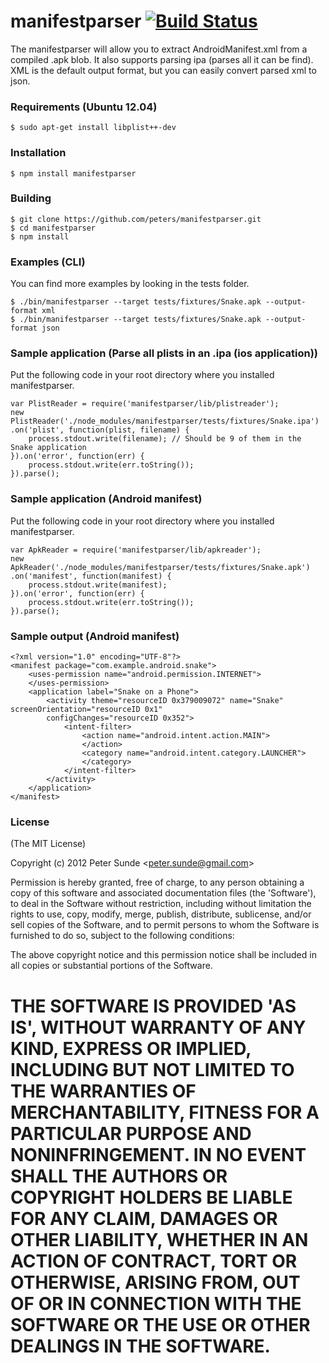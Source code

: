 manifestparser  [![Build Status](https://secure.travis-ci.org/peters/manifestparser.png)](http://travis-ci.org/peters/manifestparser)
==============

The manifestparser will allow you to extract AndroidManifest.xml from a compiled .apk blob. It also supports
parsing ipa (parses all it can be find). XML is the default output format, but you can easily convert parsed xml to json.

### Requirements (Ubuntu 12.04)
	
    $ sudo apt-get install libplist++-dev

### Installation

    $ npm install manifestparser
    
### Building
  
    $ git clone https://github.com/peters/manifestparser.git
    $ cd manifestparser
    $ npm install 
    
### Examples (CLI)
You can find more examples by looking in the tests folder.
 
    $ ./bin/manifestparser --target tests/fixtures/Snake.apk --output-format xml
    $ ./bin/manifestparser --target tests/fixtures/Snake.apk --output-format json
     
### Sample application (Parse all plists in an .ipa (ios application))

Put the following code in your root directory where you installed manifestparser.

```
var PlistReader = require('manifestparser/lib/plistreader');
new PlistReader('./node_modules/manifestparser/tests/fixtures/Snake.ipa')
.on('plist', function(plist, filename) {
    process.stdout.write(filename); // Should be 9 of them in the Snake application
}).on('error', function(err) {
    process.stdout.write(err.toString());
}).parse();
```

### Sample application (Android manifest)

Put the following code in your root directory where you installed manifestparser.

```
var ApkReader = require('manifestparser/lib/apkreader');
new ApkReader('./node_modules/manifestparser/tests/fixtures/Snake.apk')
.on('manifest', function(manifest) {
    process.stdout.write(manifest);
}).on('error', function(err) {
    process.stdout.write(err.toString());
}).parse();
```

### Sample output (Android manifest)

```
<?xml version="1.0" encoding="UTF-8"?>
<manifest package="com.example.android.snake">
    <uses-permission name="android.permission.INTERNET">
	</uses-permission>
	<application label="Snake on a Phone">
		<activity theme="resourceID 0x379009072" name="Snake" screenOrientation="resourceID 0x1" 
        configChanges="resourceID 0x352">
			<intent-filter>
				<action name="android.intent.action.MAIN">
				</action>
				<category name="android.intent.category.LAUNCHER">
				</category>
			</intent-filter>
		</activity>
	</application>
</manifest>
```

### License 

(The MIT License)

Copyright (c) 2012 Peter Sunde &lt;peter.sunde@gmail.com&gt;

Permission is hereby granted, free of charge, to any person obtaining
a copy of this software and associated documentation files (the
'Software'), to deal in the Software without restriction, including
without limitation the rights to use, copy, modify, merge, publish,
distribute, sublicense, and/or sell copies of the Software, and to
permit persons to whom the Software is furnished to do so, subject to
the following conditions:

The above copyright notice and this permission notice shall be
included in all copies or substantial portions of the Software.

THE SOFTWARE IS PROVIDED 'AS IS', WITHOUT WARRANTY OF ANY KIND,
EXPRESS OR IMPLIED, INCLUDING BUT NOT LIMITED TO THE WARRANTIES OF
MERCHANTABILITY, FITNESS FOR A PARTICULAR PURPOSE AND NONINFRINGEMENT.
IN NO EVENT SHALL THE AUTHORS OR COPYRIGHT HOLDERS BE LIABLE FOR ANY
CLAIM, DAMAGES OR OTHER LIABILITY, WHETHER IN AN ACTION OF CONTRACT,
TORT OR OTHERWISE, ARISING FROM, OUT OF OR IN CONNECTION WITH THE
SOFTWARE OR THE USE OR OTHER DEALINGS IN THE SOFTWARE.
=======
```
